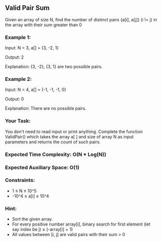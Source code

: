 ## Valid Pair Sum

Given an array of size N, find the number of distinct pairs {a[i], a[j]} (i != j) in the array with their sum greater than 0

### Example 1:

Input: N = 3, a[] = {3, -2, 1}

Output: 2

Explanation: {3, -2}, {3, 1} are two possible pairs.

### Example 2:

Input: N = 4, a[] = {-1, -1, -1, 0}

Output: 0

Explanation: There are no possible pairs.

### Your Task:  
You don't need to read input or print anything. Complete the function ValidPair() which takes the array a[ ] and size of array N as input parameters and returns the count of such pairs.

### Expected Time Complexity: O(N * Log(N))
### Expected Auxiliary Space: O(1)

### Constraints:
- 1 ≤ N ≤ 10^5
- -10^4  ≤ a[i] ≤ 10^4

### Hint:
- Sort the given array.  
- For every positive number array[i], binary search for first element (let say index be j) ≥ (-array[i] + 1)
- All values between [i, j] are valid pairs with their sum > 0 
